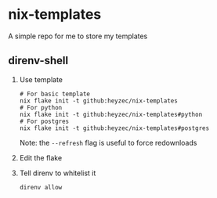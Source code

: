 # nix-templates

A simple repo for me to store my templates

## direnv-shell
1. Use template
    ```
    # For basic template
    nix flake init -t github:heyzec/nix-templates
    # For python
    nix flake init -t github:heyzec/nix-templates#python
    # For postgres
    nix flake init -t github:heyzec/nix-templates#postgres
    ```
    Note: the `--refresh` flag is useful to force redownloads

2. Edit the flake

3. Tell direnv to whitelist it
    ```
    direnv allow
    ```

